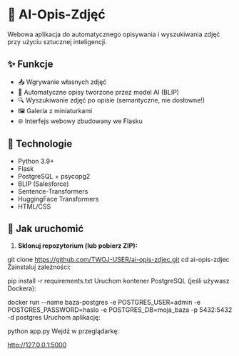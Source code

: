 # 🧠 AI-Opis-Zdjęć

Webowa aplikacja do automatycznego opisywania i wyszukiwania zdjęć przy użyciu sztucznej inteligencji.

## ✨ Funkcje

- 📤 Wgrywanie własnych zdjęć
- 🧠 Automatyczne opisy tworzone przez model AI (BLIP)
- 🔍 Wyszukiwanie zdjęć po opisie (semantyczne, nie dosłowne!)
- 🖼️ Galeria z miniaturkami
- 🌐 Interfejs webowy zbudowany we Flasku

## 🔧 Technologie

- Python 3.9+
- Flask
- PostgreSQL + psycopg2
- BLIP (Salesforce)
- Sentence-Transformers
- HuggingFace Transformers
- HTML/CSS

## 🚀 Jak uruchomić

1. **Sklonuj repozytorium (lub pobierz ZIP):**


git clone https://github.com/TWOJ-USER/ai-opis-zdjec.git
cd ai-opis-zdjec
Zainstaluj zależności:


pip install -r requirements.txt
Uruchom kontener PostgreSQL (jeśli używasz Dockera):


docker run --name baza-postgres -e POSTGRES_USER=admin -e POSTGRES_PASSWORD=haslo -e POSTGRES_DB=moja_baza -p 5432:5432 -d postgres
Uruchom aplikację:

python app.py
Wejdź w przeglądarkę:


http://127.0.0.1:5000